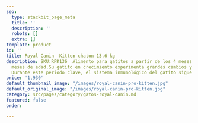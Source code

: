 ```yaml
---
seo:
  type: stackbit_page_meta
  title: ''
  description: ''
  robots: []
  extra: []
template: product
id: ''
title: Royal Canin  Kitten chaton 13.6 kg
description: SKU:RPK136  Alimento para gatitos a partir de los 4 meses hasta los 12
  meses de edad.Su gatito en crecimiento experimenta grandes cambios y nuevos descubrimientos.
  Durante este periodo clave, el sistema inmunológico del gatito sigue desarrollándose.
price: '1,930'
default_thumbnail_image: "/images/royal-canin-pro-kitten.jpg"
default_original_image: "/images/royal-canin-pro-kitten.jpg"
category: src/pages/category/gatos-royal-canin.md
featured: false
order: 

---
```


